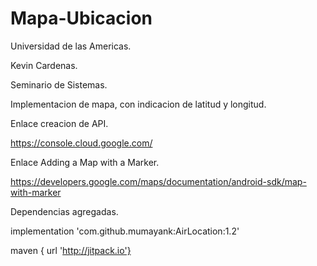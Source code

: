 # Mapa-Ubicacion
 
Universidad de las Americas.

Kevin Cardenas.

Seminario de Sistemas.

Implementacion de mapa, con indicacion de latitud y longitud.

Enlace creacion de API.

https://console.cloud.google.com/

Enlace Adding a Map with a Marker.

https://developers.google.com/maps/documentation/android-sdk/map-with-marker
            
Dependencias agregadas.

implementation 'com.github.mumayank:AirLocation:1.2'

maven { url 'http://jitpack.io'}

